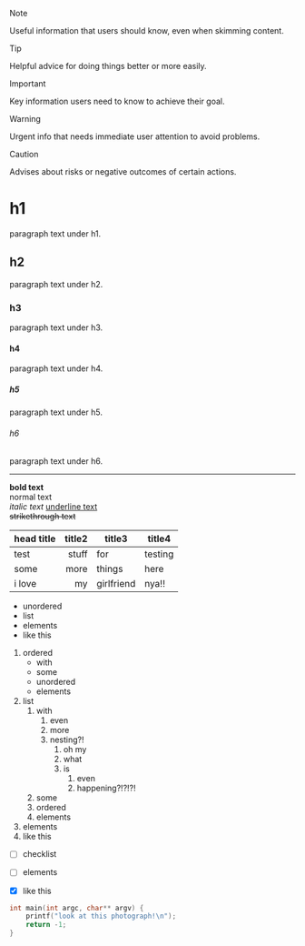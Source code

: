 > [!NOTE]
> Useful information that users should know, even when skimming content.

> [!TIP]
> Helpful advice for doing things better or more easily.

> [!IMPORTANT]
> Key information users need to know to achieve their goal.

> [!WARNING]
> Urgent info that needs immediate user attention to avoid problems.

> [!CAUTION]
> Advises about risks or negative outcomes of certain actions.

# h1
paragraph text under h1.

## h2
paragraph text under h2.

### h3
paragraph text under h3.

#### h4
paragraph text under h4.

##### h5
paragraph text under h5.

###### h6
paragraph text under h6.

---

**bold text**  
normal text  
*italic text*
<u>underline text</u>  
~~strikethrough text~~

|  head title  |    title2    |    title3    |    title4    |
| ------------ | -----------: | ------------ | ------------ |
|     test     |     stuff    | for          |   testing    |
|    some      |   more       |    things    |  here        |
|     i love   |    my        |  girlfriend  |    nya!!     |


- unordered
- list
- elements
- like this

1. ordered
    - with
    - some
    - unordered
    - elements
2. list
    1. with
        1. even
        2. more
        3. nesting?!
            1. oh my
            2. what
            3. is
                1. even
                2. happening?!?!?!
    2. some
    3. ordered
    4. elements
3. elements
4. like this


- [ ] checklist
- [ ] elements
- [x] like this


```c
int main(int argc, char** argv) {
    printf("look at this photograph!\n");
    return -1;
}
```